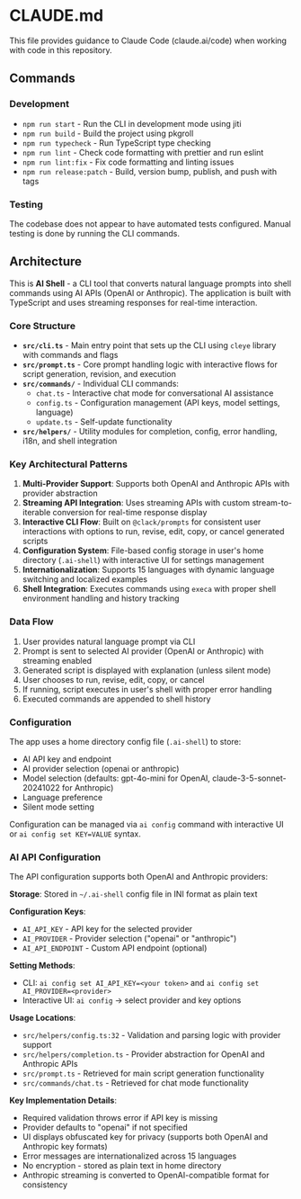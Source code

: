 # CLAUDE.md

This file provides guidance to Claude Code (claude.ai/code) when working with code in this repository.

## Commands

### Development
- `npm run start` - Run the CLI in development mode using jiti
- `npm run build` - Build the project using pkgroll
- `npm run typecheck` - Run TypeScript type checking
- `npm run lint` - Check code formatting with prettier and run eslint
- `npm run lint:fix` - Fix code formatting and linting issues
- `npm run release:patch` - Build, version bump, publish, and push with tags

### Testing
The codebase does not appear to have automated tests configured. Manual testing is done by running the CLI commands.

## Architecture

This is **AI Shell** - a CLI tool that converts natural language prompts into shell commands using AI APIs (OpenAI or Anthropic). The application is built with TypeScript and uses streaming responses for real-time interaction.

### Core Structure

- **`src/cli.ts`** - Main entry point that sets up the CLI using `cleye` library with commands and flags
- **`src/prompt.ts`** - Core prompt handling logic with interactive flows for script generation, revision, and execution
- **`src/commands/`** - Individual CLI commands:
  - `chat.ts` - Interactive chat mode for conversational AI assistance
  - `config.ts` - Configuration management (API keys, model settings, language)
  - `update.ts` - Self-update functionality
- **`src/helpers/`** - Utility modules for completion, config, error handling, i18n, and shell integration

### Key Architectural Patterns

1. **Multi-Provider Support**: Supports both OpenAI and Anthropic APIs with provider abstraction
2. **Streaming API Integration**: Uses streaming APIs with custom stream-to-iterable conversion for real-time response display
3. **Interactive CLI Flow**: Built on `@clack/prompts` for consistent user interactions with options to run, revise, edit, copy, or cancel generated scripts
4. **Configuration System**: File-based config storage in user's home directory (`.ai-shell`) with interactive UI for settings management
5. **Internationalization**: Supports 15 languages with dynamic language switching and localized examples
6. **Shell Integration**: Executes commands using `execa` with proper shell environment handling and history tracking

### Data Flow

1. User provides natural language prompt via CLI
2. Prompt is sent to selected AI provider (OpenAI or Anthropic) with streaming enabled
3. Generated script is displayed with explanation (unless silent mode)
4. User chooses to run, revise, edit, copy, or cancel
5. If running, script executes in user's shell with proper error handling
6. Executed commands are appended to shell history

### Configuration

The app uses a home directory config file (`.ai-shell`) to store:
- AI API key and endpoint
- AI provider selection (openai or anthropic)
- Model selection (defaults: gpt-4o-mini for OpenAI, claude-3-5-sonnet-20241022 for Anthropic)
- Language preference
- Silent mode setting

Configuration can be managed via `ai config` command with interactive UI or `ai config set KEY=VALUE` syntax.

### AI API Configuration

The API configuration supports both OpenAI and Anthropic providers:

**Storage**: Stored in `~/.ai-shell` config file in INI format as plain text

**Configuration Keys**:
- `AI_API_KEY` - API key for the selected provider
- `AI_PROVIDER` - Provider selection ("openai" or "anthropic")
- `AI_API_ENDPOINT` - Custom API endpoint (optional)

**Setting Methods**:
- CLI: `ai config set AI_API_KEY=<your token>` and `ai config set AI_PROVIDER=<provider>`
- Interactive UI: `ai config` → select provider and key options

**Usage Locations**:

- `src/helpers/config.ts:32` - Validation and parsing logic with provider support
- `src/helpers/completion.ts` - Provider abstraction for OpenAI and Anthropic APIs
- `src/prompt.ts` - Retrieved for main script generation functionality
- `src/commands/chat.ts` - Retrieved for chat mode functionality

**Key Implementation Details**:

- Required validation throws error if API key is missing
- Provider defaults to "openai" if not specified
- UI displays obfuscated key for privacy (supports both OpenAI and Anthropic key formats)
- Error messages are internationalized across 15 languages
- No encryption - stored as plain text in home directory
- Anthropic streaming is converted to OpenAI-compatible format for consistency
